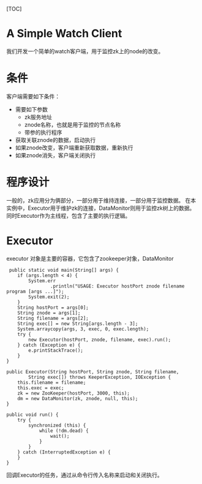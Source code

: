 [TOC]
# A Simple Watch Client
我们开发一个简单的watch客户端，用于监控zk上的node的改变。

# 条件
客户端需要如下条件：

+ 需要如下参数
    + zk服务地址
    + znode名称，也就是用于监控的节点名称
    + 带参的执行程序
+ 获取关联znode的数据，启动执行
+ 如果znode改变，客户端重新获取数据，重新执行
+ 如果znode消失，客户端关闭执行

# 程序设计
一般的，zk应用分为俩部分，一部分用于维持连接，一部分用于监控数据。 在本实例中，Executor用于维护zk的连接，DataMonitor则用于监控zk树上的数据。同时Executor作为主线程，包含了主要的执行逻辑。

# Executor
executor 对象是主要的容器，它包含了zookeeper对象，DataMonitor 

     public static void main(String[] args) {
        if (args.length < 4) {
            System.err
                    .println("USAGE: Executor hostPort znode filename program [args ...]");
            System.exit(2);
        }
        String hostPort = args[0];
        String znode = args[1];
        String filename = args[2];
        String exec[] = new String[args.length - 3];
        System.arraycopy(args, 3, exec, 0, exec.length);
        try {
            new Executor(hostPort, znode, filename, exec).run();
        } catch (Exception e) {
            e.printStackTrace();
        }
    }

    public Executor(String hostPort, String znode, String filename,
            String exec[]) throws KeeperException, IOException {
        this.filename = filename;
        this.exec = exec;
        zk = new ZooKeeper(hostPort, 3000, this);
        dm = new DataMonitor(zk, znode, null, this);
    }

    public void run() {
        try {
            synchronized (this) {
                while (!dm.dead) {
                    wait();
                }
            }
        } catch (InterruptedException e) {
        }
    }
    
回调Executor的任务，通过从命令行传入名称来启动和关闭执行。

